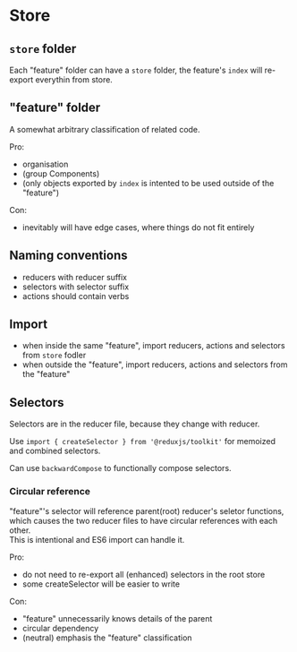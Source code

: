 # Store

## `store` folder
Each "feature" folder can have a `store` folder, the feature's `index` will re-export everythin from store.

## "feature" folder
A somewhat arbitrary classification of related code.

Pro:
- organisation
- (group Components)
- (only objects exported by `index` is intented to be used outside of the "feature")

Con:
- inevitably will have edge cases, where things do not fit entirely

## Naming conventions
- reducers with reducer suffix
- selectors with selector suffix
- actions should contain verbs

## Import
- when inside the same "feature", import reducers, actions and selectors from `store` fodler
- when outside the "feature", import reducers, actions and selectors from the "feature"

## Selectors
Selectors are in the reducer file, because they change with reducer.

Use `import { createSelector } from '@reduxjs/toolkit'` for memoized and combined selectors.

Can use `backwardCompose` to functionally compose selectors.

### Circular reference
"feature"'s selector will reference parent(root) reducer's seletor functions,\
which causes the two reducer files to have circular references with each other.\
This is intentional and ES6 import can handle it.

Pro:
- do not need to re-export all (enhanced) selectors in the root store
- some createSelector will be easier to write

Con:
- "feature" unnecessarily knows details of the parent
- circular dependency
- (neutral) emphasis the "feature" classification